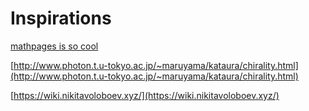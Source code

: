 # Inspirations

[mathpages is so cool ](https://www.mathpages.com/home/)

[http://www.photon.t.u-tokyo.ac.jp/~maruyama/kataura/chirality.html](http://www.photon.t.u-tokyo.ac.jp/~maruyama/kataura/chirality.html)

[https://wiki.nikitavoloboev.xyz/](https://wiki.nikitavoloboev.xyz/)



